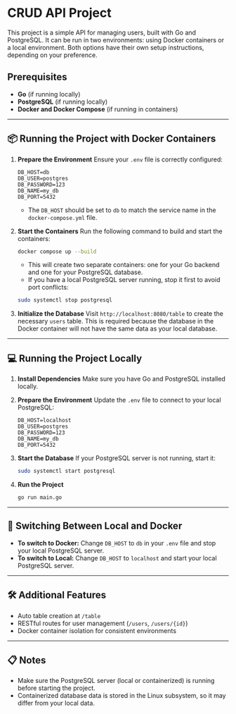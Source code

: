 # CRUD API Project

This project is a simple API for managing users, built with Go and PostgreSQL. It can be run in two environments: using Docker containers or a local environment. Both options have their own setup instructions, depending on your preference.

## Prerequisites

* **Go** (if running locally)
* **PostgreSQL** (if running locally)
* **Docker and Docker Compose** (if running in containers)

---

## 📦 Running the Project with Docker Containers

1. **Prepare the Environment**
   Ensure your `.env` file is correctly configured:

   ```env
   DB_HOST=db
   DB_USER=postgres
   DB_PASSWORD=123
   DB_NAME=my_db
   DB_PORT=5432
   ```

   * The `DB_HOST` should be set to `db` to match the service name in the `docker-compose.yml` file.

2. **Start the Containers**
   Run the following command to build and start the containers:

   ```bash
   docker compose up --build
   ```

   * This will create two separate containers: one for your Go backend and one for your PostgreSQL database.
   * If you have a local PostgreSQL server running, stop it first to avoid port conflicts:

   ```bash
   sudo systemctl stop postgresql
   ```

3. **Initialize the Database**
   Visit `http://localhost:8080/table` to create the necessary `users` table. This is required because the database in the Docker container will not have the same data as your local database.

---

## 💻 Running the Project Locally

1. **Install Dependencies**
   Make sure you have Go and PostgreSQL installed locally.

2. **Prepare the Environment**
   Update the `.env` file to connect to your local PostgreSQL:

   ```env
   DB_HOST=localhost
   DB_USER=postgres
   DB_PASSWORD=123
   DB_NAME=my_db
   DB_PORT=5432
   ```

3. **Start the Database**
   If your PostgreSQL server is not running, start it:

   ```bash
   sudo systemctl start postgresql
   ```

4. **Run the Project**

   ```bash
   go run main.go
   ```

---

## 🔄 Switching Between Local and Docker

* **To switch to Docker:**  Change `DB_HOST` to `db` in your `.env` file and stop your local PostgreSQL server.
* **To switch to Local:**  Change `DB_HOST` to `localhost` and start your local PostgreSQL server.

---

## 🛠️ Additional Features

* Auto table creation at `/table`
* RESTful routes for user management (`/users`, `/users/{id}`)
* Docker container isolation for consistent environments

---

## 📋 Notes

* Make sure the PostgreSQL server (local or containerized) is running before starting the project.
* Containerized database data is stored in the Linux subsystem, so it may differ from your local data.
